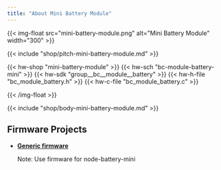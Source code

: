 ```yaml
---
title: "About Mini Battery Module"
---
```


{{< img-float src="mini-battery-module.png" alt="Mini Battery Module" width="300" >}}

{{< include "shop/pitch-mini-battery-module.md" >}}

{{< hw-shop "mini-battery-module" >}}
{{< hw-sch "bc-module-battery-mini" >}}
{{< hw-sdk "group__bc__module__battery" >}}
{{< hw-h-file "bc_module_battery.h" >}}
{{< hw-c-file "bc_module_battery.c" >}}

{{< /img-float >}}

{{< include "shop/body-mini-battery-module.md" >}}

## Firmware Projects

* [**Generic firmware**](https://github.com/bigclownlabs/bcf-generic-node/releases)

    Note: Use firmware for node-battery-mini
